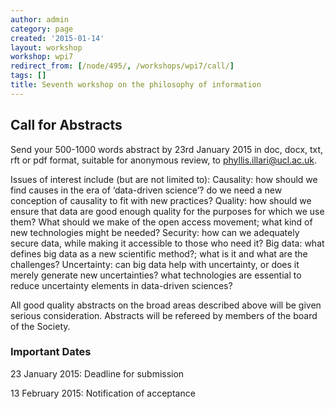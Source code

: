 ```yaml
---
author: admin
category: page
created: '2015-01-14'
layout: workshop
workshop: wpi7
redirect_from: [/node/495/, /workshops/wpi7/call/]
tags: []
title: Seventh workshop on the philosophy of information
---
```

## Call for Abstracts

Send your 500-1000 words abstract by 23rd January 2015 in doc, docx, txt, rft
or pdf format, suitable for anonymous review, to phyllis.illari@ucl.ac.uk.

Issues of interest include (but are not limited to): Causality: how should we
find causes in the era of ‘data-driven science’? do we need a new conception
of causality to fit with new practices? Quality: how should we ensure that
data are good enough quality for the purposes for which we use them? What
should we make of the open access movement; what kind of new technologies
might be needed? Security: how can we adequately secure data, while making it
accessible to those who need it? Big data: what defines big data as a new
scientific method?; what is it and what are the challenges? Uncertainty: can
big data help with uncertainty, or does it merely generate new uncertainties?
what technologies are essential to reduce uncertainty elements in data-driven
sciences?

All good quality abstracts on the broad areas described above will be given
serious consideration. Abstracts will be refereed by members of the board of
the Society.

### Important Dates

23 January 2015: Deadline for submission

13 February 2015: Notification of acceptance

